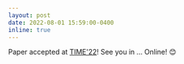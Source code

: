 ```yaml
---
layout: post
date: 2022-08-01 15:59:00-0400
inline: true
---
```


Paper accepted at [TIME'22](http://time22.time-symposium.org/)! See you in ... Online! :blush:
